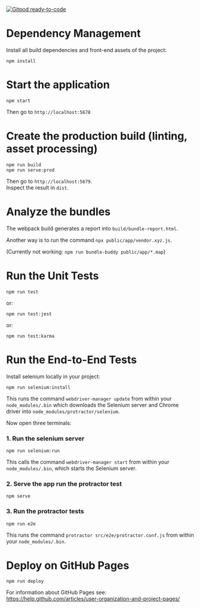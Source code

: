 [![Gitpod ready-to-code](https://img.shields.io/badge/Gitpod-ready--to--code-blue?logo=gitpod)](https://gitpod.io/#https://github.com/jbandi/vanillajs-todo)

# Dependency Management

Install all build dependencies and front-end assets of the project:

    npm install

# Start the application

    npm start
    
Then go to `http://localhost:5678`

# Create the production build (linting, asset processing)

    npm run build
    npm run serve:prod
    
Then go to `http://localhost:5679`.  
Inspect the result in `dist`.


# Analyze the bundles

The webpack build generates a report into `build/bundle-report.html`.

Another way is to run the command `npx public/app/vendor.xyz.js`.

(Currently not working: `npm run bundle-buddy public/app/*.map`)

    
# Run the Unit Tests

    npm run test

or:

    npm run test:jest
    
or:

    npm run test:karma


# Run the End-to-End Tests

Install selenium locally in your project:

	npm run selenium:install
	
This runs the command `webdriver-manager update` from within your `node_modules/.bin` which downloads the Selenium server and Chrome driver into `node_modules/protractor/selenium`.

Now open three terminals:


### 1. Run the selenium server

	npm run selenium:run 
	
This calls the command `webdriver-manager start` from within your `node_modules/.bin`, which starts the Selenium server.


### 2. Serve the app run the protractor test

	npm serve
	

### 3. Run the protractor tests

	npm run e2e
	
This  runs the command `protractor src/e2e/protractor.conf.js` from within your `node_modules/.bin`.


# Deploy on GitHub Pages

    npm run deploy

For information about GitHub Pages see: https://help.github.com/articles/user-organization-and-project-pages/
